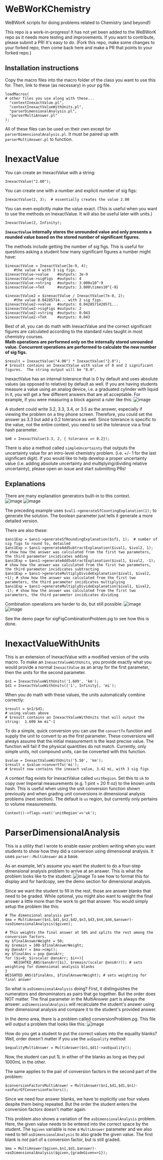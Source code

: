 # WeBWorKChemistry
WeBWorK scripts for doing problems related to Chemistry (and beyond!)

This repo is a work-in-progress!  It has not yet been added to the WeBWorK repo as it needs more testing and improvements.  If you want to contribute, please submit a PR!  It's easy to do.  (Fork this repo, make some changes to your forked repo, then come back here and make a PR that points to your forked repo.)  

## Installation instructions
Copy the macro files into the macro folder of the class you want to use this for.  Then, link to these (as necessary) in your pg file.

```
loadMacros(
# other files you use along with these...
  "contextInexactValue.pl",
  "contextInexactValueWithUnits.pl",
  "parserDimensionalAnalysis.pl",
  "parserMultiAnswer.pl"
);
```
All of these files can be used on their own except for `parserDimensionalAnalysis.pl`.  It must be paired up with `parserMultiAnswer.pl` to function.

# InexactValue

You can create an InexactValue with a string:

`InexactValue("2.00");`

You can create one with a number and explicit number of sig figs:

`InexactValue(2, 3);  # essentially creates the value 2.00`

You can even explicitly make the value exact.  (This is useful when you want to use the methods on InexactValue.  It will also be useful later with units.)

`InexactValue(2, Infinity);`

**`InexactValue` internally stores the unrounded value and only presents a rounded value based on the stored number of significant figures.**

The methods include getting the number of sig figs.  This is useful for questions asking a student how many significant figures a number might have: 

```
$inexactValue = InexactValue(3e-9, 4);  
	#the value 4 with 3 sig figs.
$inexactValue->value  	#outputs: 3e-9
$inexactValue->sigFigs 	#outputs: 4
$inexactValue->string  	#outputs: 3.000x10^-9
$inexactValue->TeX  	#outputs: 3.000\times10^{-9}

$inexactValue2 = $inexactValue / InexactValue(7e-8, 2);  
	#the value 0.04285714... with 2 sig figs.
$inexactValue2->value  	#outputs: 0.0428571428571... 
$inexactValue2->sigFigs #outputs: 2
$inexactValue2->string  #outputs: 0.043
$inexactValue2->TeX  	#outputs: 0.043

```

Best of all, you can do math with InexactValue and the correct significant figures are calculated according to the standard rules taught in most chemistry courses.  
**Math operations are performed only on the internally stored unrounded value.  Concurrent operations are performed to calculate the new number of sig figs.**

```
$result = InexactValue("4.00") * InexactValue("2.0");
# $result contains an InexactValue with value of 8 and 2 significant figures.  The string output will be "8.0". 
```
InexactValue has an internal tolerance that is 0 by default and uses absolute values (as opposed to relative) by default as well.  If you are having students measure a value using an analog device, i.e. a graduated cylinder with liquid in it, you will get a few different answers that are all acceptable.  For example, if you were measuring a block against a ruler like this:
![image](https://user-images.githubusercontent.com/7821384/130145994-139d9714-ed70-49fb-b3ff-8f7cabcc0a1f.png)

A student could write 3.2, 3.3, 3.4, or 3.5 as the answer, especially if viewing the problem on a tiny phone screen.  Therefore, you could set the answer as 3.3 but add a 0.2 tolerance as well.  Since tolerance is specific to the value, not the entire context, you need to set the tolerance via a final hash parameter.
```
$m0 = InexactValue(3.3, 2, { tolerance => 0.2});
```
There is also a method called `simpleUncertainty` that outputs the uncertainty value for an intro-level chemistry problem.  (i.e. +/- 1 for the last significant digit).  If you would like to help develop a proper uncertainty value (i.e. adding absolute uncertainty and multiplying/dividing relative uncertainty), please open an issue and start submitting PRs!

## Explanations

There are many explanation generators built-in to this context.  
![image](https://user-images.githubusercontent.com/7821384/130148314-0d25c72d-5063-4662-a0ec-7f706851b0d5.png)
![image](https://user-images.githubusercontent.com/7821384/130148335-978cbee5-5099-4b2c-97b9-4c3a79d47a15.png)

The preceding example uses `$val1->generateSfCountingExplanation(1);` to generate the solution.  The boolean parameter just tells it generate a more detailed version.

There are also these:
```
$ans1Exp = $ans1->generateSfRoundingExplanation($sf1, 1);  # number of sig figs to round to, detailed
$ans1Exp = $ans1->generateAddSubtractExplanation($ival1, $ival2, 1);  # show how the answer was calculated from the first two parameters, the third parameter incidicates adding
$ans1Exp = $ans1->generateAddSubtractExplanation($ival1, $ival2, -1);  # show how the answer was calculated from the first two parameters, the third parameter incidicates subtracting
$ans1Exp = $ans1->generateMultiplyDivideExplanation($ival1, $ival2, +1); # show how the answer was calculated from the first two parameters, the third parameter incidicates multiplying
$ans1Exp = $ans1->generateMultiplyDivideExplanation($ival1, $ival2, -1); # show how the answer was calculated from the first two parameters, the third parameter incidicates dividing
```

Combination operations are harder to do, but still possible:
![image](https://user-images.githubusercontent.com/7821384/130149521-80adb9a1-c535-4c61-97ae-6f10c13bc01f.png)
![image](https://user-images.githubusercontent.com/7821384/130150211-769e9d11-b400-4632-8e13-f76004894457.png)

See the demo page for sigFigCombinationProblem.pg to see how this is done.

# InexactValueWithUnits

This is an extension of InexactValue with a modified version of the units macro.  To make an `InexactValueWithUnits`, you provide exactly what you would provide a normal `InexactValue` as an array for the first parameter, then the units for the second parameter.
```
$n1 = InexactValueWithUnits('1.609', 'km');
$d1 = InexactValueWithUnits(['1', Infinity], 'mi');
```
When you do math with these values, the units automatically combine correctly:
```
$result = $n1/$d1;
# using values above
# $result contains an InexactValueWithUnits that will output the string:  1.609 km mi^-1
```
To do a simple, quick conversion you can use the `convertTo` function and supply the unit to convert to as the first parameter.  These conversions will always assume that the initial measurement is the least precise value.  The function will fail if the physical quantities do not match.  Currently, only simple units, not compound units, can be converted with this function.
```
$value = InexactValueWithUnits('5.50', 'km');
$result = $value->convertTo('mi');
# $result now contains the inexact value, 3.42 mi, with 3 sig figs 
```
A context flag exists for InexactValue called `unitRegion`.  Set this to `uk` to copy over Imperial measurements (e.g. 1 pint = 20 fl oz) to the known units hash.  This is useful when using the unit conversion function shown previously and when grading unit conversions in dimensional analysis problems (next section).  The default is `us` region, but currently only pertains to volume measurements.
```
Context()->flags->set('unitRegion'=>'uk');
```  

# ParserDimensionalAnalysis
This is a utility that I wrote to enable easier problem writing when you want students to show how they did a conversion using dimensional analysis.  It uses `parser::MultiAnswer` as a base. 

As an example, let's assume you want the student to do a four-step dimensional analysis problem to arrive at an answer.  This is what the problem looks like to the student:
![image](https://user-images.githubusercontent.com/7821384/130133801-0435ff88-212a-4287-b68b-20695b948464.png)
To see how to format this for display and for hardcopy, see the demo section for dimensional analysis.

Since we want the student to fill in the rest, those are answer blanks that need to be graded.  While optional, you might also want to weight the final answer a little more than the work to get that answer. You would simply setup the problem like this:
```
# The dimensional analysis part
$ma = MultiAnswer($n1,$d1,$n2,$d2,$n3,$d3,$n4,$d4,$answer)->asDimensionalAnalysis($given);

# This weights the final answer at 50% and splits the rest among the conversion factors.
my $finalAnswerWeight = 50;
my $remain = 100-$finalAnswerWeight;
my @ansArr = $ma->cmp();
my $finalAns = pop @ansArr;
for ($i=0; $i<scalar @ansArr; $i++){
	WEIGHTED_ANS($ansArr[$i], $remain/(scalar @ansArr)); # sets weighting for dimensional analysis blanks
}
WEIGHTED_ANS($finalAns, $finalAnswerWeight); # sets weighting for final answer
```
So what is `asDimensionalAnalysis` doing?  First, it distinguishes the numerators and denominators as pairs that go together.  But the order does NOT matter.  The final parameter in the MultiAnswer part is always the answer.  `asDimensionalAnalysis` will recalculate the student's answer using their dimensional analysis and compare it to the student's provided answer.  

In the demo area, there is a problem called conversionProblem.pg.  This file will output a problem that looks like this:
![image](https://user-images.githubusercontent.com/7821384/130147502-22e56ab5-c70f-4697-b447-523f0e11c9e5.png)

How do you get a student to put the correct values into the equality blanks?  Well, order doesn't matter if you use the `asEquality` method:
```
$equalityMultiAnswer = MultiAnswer($n1,$d1)->asEquality();
```
Now, the student can put 1L in either of the blanks as long as they put 1000mL in the other.

The same applies to the pair of conversion factors in the second part of the problem:
```
$conversionFactorsMultiAnswer = MultiAnswer($n1,$d1,$d1,$n1)->asPairOfConversionFactors();
```
Since we need four answer blanks, we have to explicitly use four values despite them being repeated.  But the order the student enters the conversion factors doesn't matter again.

This problem also shows a variation of the `asDimensionalAnalysis` problem.  Here, the given value needs to be entered into the correct space by the student. The `$given` variable is now a `MultiAnswer` parameter and we also need to tell `asDimensionalAnalysis` to also grade the given value.  The first blank is *not* part of a conversion factor, but is still graded. 
```
$ma = MultiAnswer($given,$n1,$d1,$answer)->asDimensionalAnalysis($given,{gradeGiven=>1});
```
